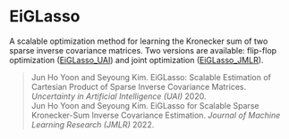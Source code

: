 # EiGLasso
A scalable optimization method for learning the Kronecker sum of two sparse inverse covariance matrices. Two versions are available: flip-flop optimization ([EiGLasso_UAI](EiGLasso_UAI/)) and joint optimization ([EiGLasso_JMLR](EiGLasso_JMLR/)).
> Jun Ho Yoon and Seyoung Kim. EiGLasso: Scalable Estimation of Cartesian Product of Sparse Inverse Covariance Matrices. *Uncertainty in Artificial Intelligence (UAI)* 2020.  
> Jun Ho Yoon and Seyoung Kim. EiGLasso for Scalable Sparse Kronecker-Sum Inverse Covariance Estimation. *Journal of Machine Learning Research (JMLR)* 2022.
